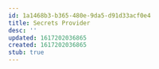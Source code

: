 ```yaml
---
id: 1a1468b3-b365-480e-9da5-d91d33acf0e4
title: Secrets Provider
desc: ''
updated: 1617202036865
created: 1617202036865
stub: true
---
```


